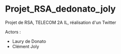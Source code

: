 # Projet_RSA_dedonato_joly

Projet de RSA, TELECOM 2A IL, réalisation d'un Twitter

Actors :
- Laury de Donato
- Clément Joly